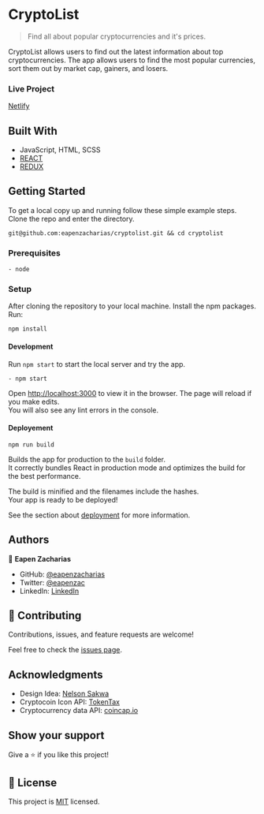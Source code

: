 
# CryptoList

> Find all about popular cryptocurrencies and it's prices.

CryptoList allows users to find out the latest information about top cryptocurrencies. The app allows users to find the most popular currencies, sort them out by market cap, gainers, and losers.


### Live Project
[Netlify](https://cryptolister.netlify.app/)

## Built With

- JavaScript, HTML, SCSS
- [REACT](https://reactjs.org/)
- [REDUX](https://redux.js.org/)


## Getting Started

To get a local copy up and running follow these simple example steps.
Clone the repo and enter the directory.
```
git@github.com:eapenzacharias/cryptolist.git && cd cryptolist
```

### Prerequisites
    - node

### Setup
After cloning the repository to your local machine. Install the npm packages. Run:
```
npm install
```
#### Development
Run `npm start` to start the local server and try the app.
```
- npm start
```
Open [http://localhost:3000](http://localhost:3000) to view it in the browser.
The page will reload if you make edits.\
You will also see any lint errors in the console.

#### Deployement

`npm run build`

Builds the app for production to the `build` folder.\
It correctly bundles React in production mode and optimizes the build for the best performance.

The build is minified and the filenames include the hashes.\
Your app is ready to be deployed!

See the section about [deployment](https://facebook.github.io/create-react-app/docs/deployment) for more information.


## Authors

👤 **Eapen Zacharias**

- GitHub: [@eapenzacharias](https://github.com/eapenzacharias)
- Twitter: [@eapenzac](https://twitter.com/eapenzac)
- LinkedIn: [LinkedIn](https://linkedin.com/in/eapenzac)


## 🤝 Contributing

Contributions, issues, and feature requests are welcome!

Feel free to check the [issues page](../../issues/).

## Acknowledgments
- Design Idea: [Nelson Sakwa](https://www.behance.net/sakwadesignstudio)
- Cryptocoin Icon API: [TokenTax](https://github.com/TokenTax/cryptoicon-api)
- Cryptocurrency data API: [coincap.io](https://docs.coincap.io/)

## Show your support

Give a ⭐️ if you like this project!

## 📝 License

This project is [MIT](./LICENSE) licensed.
